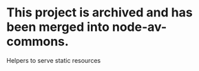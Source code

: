 # This project is archived and has been merged into node-av-commons.
Helpers to serve static resources 
